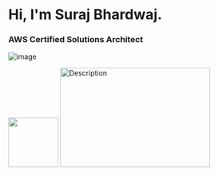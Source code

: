 # Hi, I'm Suraj Bhardwaj.
### AWS Certified Solutions Architect 


![image](https://github.com/user-attachments/assets/28a8b5a9-cff3-42a4-b339-d666d0b6f29e)

<img src="[https://your-image-url.type](https://github.com/user-attachments/assets/28a8b5a9-cff3-42a4-b339-d666d0b6f29e)" width="100" height="100">

<img src="https://github.com/user-attachments/assets/28a8b5a9-cff3-42a4-b339-d666d0b6f29e" alt="Description" width="300" height="200">

